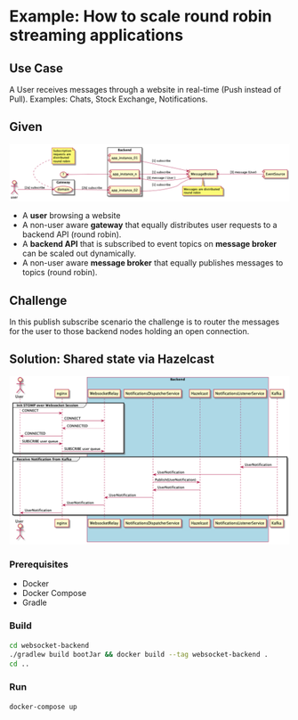 # Example: How to scale round robin streaming applications 

## Use Case

A User receives messages through a website in real-time (Push instead of Pull). Examples: Chats, Stock Exchange, Notifications.

## Given

![Challenge](assets/challenge.png)
  
* A **user** browsing a website
* A non-user aware **gateway** that equally distributes user requests to a backend API (round robin).
* A **backend API** that is subscribed to event topics on **message broker** can be scaled out dynamically. 
* A non-user aware **message broker** that equally publishes messages to topics (round robin).  

## Challenge

In this publish subscribe scenario the challenge is to router the messages for the user to those backend nodes holding an open connection. 

## Solution: Shared state via Hazelcast

![Challenge](assets/web-async-sequence-diagram.png)

### Prerequisites

* Docker
* Docker Compose
* Gradle

### Build

```bash
cd websocket-backend
./gradlew build bootJar && docker build --tag websocket-backend .
cd ..
```

### Run
````bash
docker-compose up
````

